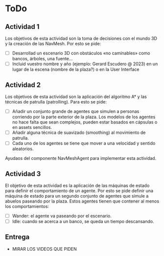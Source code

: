 # ToDo

## Actividad 1

Los objetivos de esta actividad son la toma de decisiones con el mundo 3D y la creación
de las NavMesh. Por esto se pide:

- [ ] Desarrollad un escenario 3D con obstáculos «no caminables» como bancos,
árboles, una fuente…
- [ ] Incluid vuestro nombre y año (ejemplo: Gerard Escudero @ 2023) en un lugar de
la escena (nombre de la plaza?) o en la User Interface

## Actividad 2

Los objetivos de esta actividad son la aplicación del algoritmo A* y las técnicas de
patrulla (patrolling). Para esto se pide:

- [ ] Añadir un conjunto grande de agentes que simulen a personas corriendo por la
parte exterior de la plaza. Los modelos de los agentes no hace falta que sean
complejos, pueden estar basados en cápsulas o en assets sencillos.
- [ ] Añadir alguna técnica de suavizado (smoothing) al movimiento de patrulla.
- [ ] Cada uno de los agentes se tiene que mover a una velocidad y sentido aleatorios.

Ayudaos del componente NavMeshAgent para implementar esta actividad.

## Actividad 3

El objetivo de esta actividad es la aplicación de las máquinas de estado para definir el
comportamiento de un agente. Por esto se pide definir una máquina de estado para un
segundo conjunto de agentes que simule a abuelos paseando por la plaza. Estos
agentes tienen que contener al menos los comportamientos:

- [ ] Wander: el agente va paseando por el escenario.
- [ ] Idle: cuando se acerca a un banco, se queda un tiempo descansando.

## Entrega

- MIRAR LOS VIDEOS QUE PIDEN

